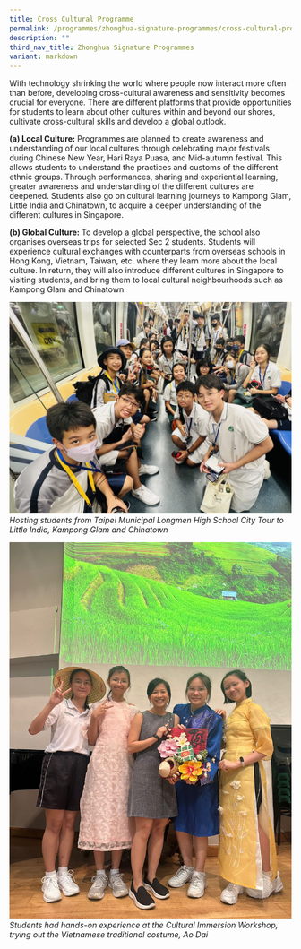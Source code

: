 ```yaml
---
title: Cross Cultural Programme
permalink: /programmes/zhonghua-signature-programmes/cross-cultural-programme/
description: ""
third_nav_title: Zhonghua Signature Programmes
variant: markdown
---
```

With technology shrinking the world where people now interact more often than before, developing cross-cultural awareness and sensitivity becomes crucial for everyone. There are different platforms that provide opportunities for students to learn about other cultures within and beyond our shores, cultivate cross-cultural skills and develop a global outlook.

**(a) Local Culture:** Programmes are planned to create awareness and understanding of our local cultures through celebrating major festivals during Chinese New Year, Hari Raya Puasa, and Mid-autumn festival. This allows students to understand the practices and customs of the different ethnic groups. Through performances, sharing and experiential learning, greater awareness and understanding of the different cultures are deepened. Students also go on cultural learning journeys to Kampong Glam, Little India and Chinatown, to acquire a deeper understanding of the different cultures in Singapore.

**(b) Global Culture:** To develop a global perspective, the school also organises overseas trips for selected Sec 2 students. Students will experience cultural exchanges with counterparts from overseas schools in Hong Kong, Vietnam, Taiwan, etc. where they learn more about the local culture. In return, they will also introduce different cultures in Singapore to visiting students, and bring them to local cultural neighbourhoods such as Kampong Glam and Chinatown.


![](/images/Cross_Cultural_05.JPG)
*Hosting students from Taipei Municipal Longmen High School City Tour to Little India, Kampong Glam and Chinatown*

![](/images/Cross_Cultural_06.jpg)
*Students had hands-on experience at the Cultural Immersion Workshop, trying out the Vietnamese traditional costume, Ao Dai*


